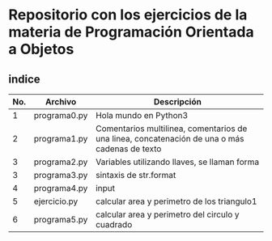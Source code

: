  # Repositorio con los ejercicios de la materia de Programación Orientada a Objetos

## indice

|No.|Archivo|Descripción|
|--|--|--|
|1|programa0.py|Hola mundo en Python3|
|2|programa1.py|Comentarios multilinea, comentarios de una linea, concatenación de una o más cadenas de texto|
|3|programa2.py| Variables utilizando llaves, se llaman forma|
|3|programa3.py|sintaxis de str.format|
|4|programa4.py|input|
|5|ejercicio.py|calcular area y perimetro de los triangulo1
|6|programa5.py|calcular area y perimetro del circulo y cuadrado|
